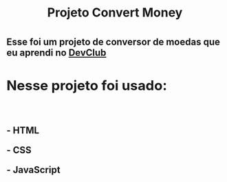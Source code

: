 <h1 align="center"> Projeto Convert Money<h1/>


<h2> Esse foi um projeto de conversor de moedas que eu aprendi no <a href="https://rodolfomori.com.br/devclub">DevClub<a/><h2/>
  <h2> Nesse projeto foi usado: </h2>
 <br>
 <p><b>- HTML</b></p>
 <p><b>- CSS</b></p>
  <p><b>- JavaScript</b></p>

